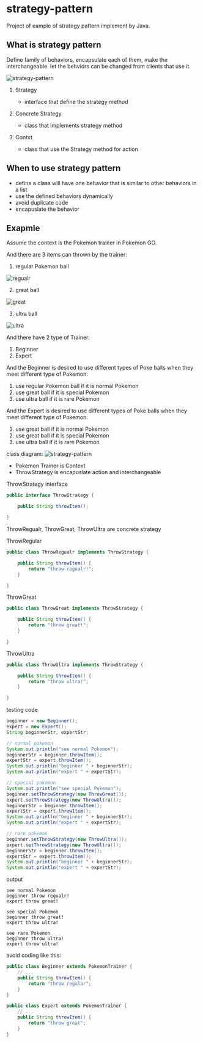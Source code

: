 # strategy-pattern
Project of eample of strategy pattern implement by Java.

## What is strategy pattern
Define family of behaviors, encapsulate each of them, make the interchangeable. let the behviors can be changed from clients that use it.

![strategy-pattern](https://github.com/kan01234/design-patterns/blob/master/strategy-pattern/strategy-pattern.png)

1. Strategy
    - interface that define the strategy method

2. Concrete Strategy
    - class that implements strategy method

3. Contxt
    - class that use the Strategy method for action

## When to use strategy pattern
- define a class will have one behavior that is similar to other behaviors in a list
- use the defined behaviors dynamically
- avoid duplicate code
- encapuslate the behavior 

## Exapmle
Assume the context is the Pokemon trainer in Pokemon GO.

And there are 3 items can thrown by the trainer:
1. regular Pokemon ball

![regualr](https://github.com/kan01234/design-patterns/blob/master/strategy-pattern/img/regular.png)

2. great ball

![great](https://github.com/kan01234/design-patterns/blob/master/strategy-pattern/img/great.png)

3. ultra ball

![ultra](https://github.com/kan01234/design-patterns/blob/master/strategy-pattern/img/ultra.png)

And there have 2 type of Trainer:
1. Beginner
2. Expert

And the Beginner is desired to use different types of Poke balls when they meet different type of Pokemon:
1. use regular Pokemon ball if it is normal Pokemon
2. use great ball if it is special Pokemon
3. use ultra ball if it is rare Pokemon

And the Expert is desired to use different types of Poke balls when they meet different type of Pokemon:
1. use great ball if it is normal Pokemon
2. use great ball if it is special Pokemon
3. use ultra ball if it is rare Pokemon

class diagram:
![strategy-pattern](https://github.com/kan01234/design-patterns/blob/master/strategy-pattern/%20strategy-pattern.png)
- Pokemon Trainer is Context
- ThrowStrategy is encapuslate action and interchangeable

ThrowStrategy interface
```java
public interface ThrowStrategy {

    public String throwItem();

}
```

ThrowRegualr, ThrowGreat, ThrowUltra are concrete strategy

ThrowRegular
```java
public class ThrowRegualr implements ThrowStrategy {

    public String throwItem() {
        return "throw regualr!";
    }

}
```

ThrowGreat
```java
public class ThrowGreat implements ThrowStrategy {

    public String throwItem() {
        return "throw great!";
    }

}
```

ThrowUltra
```java
public class ThrowUltra implements ThrowStrategy {

    public String throwItem() {
        return "throw ultra!";
    }

}
```

testing code
```java
beginner = new Beginner();
expert = new Expert();
String beginnerStr, expertStr;

// normal pokemon
System.out.println("see normal Pokemon");
beginnerStr = beginner.throwItem();
expertStr = expert.throwItem();
System.out.println("beginner " + beginnerStr);
System.out.println("expert " + expertStr);

// special pokemon
System.out.println("see special Pokemon");
beginner.setThrowStrategy(new ThrowGreat());
expert.setThrowStrategy(new ThrowUltra());
beginnerStr = beginner.throwItem();
expertStr = expert.throwItem();
System.out.println("beginner " + beginnerStr);
System.out.println("expert " + expertStr);

// rare pokemon
beginner.setThrowStrategy(new ThrowUltra());
expert.setThrowStrategy(new ThrowUltra());
beginnerStr = beginner.throwItem();
expertStr = expert.throwItem();
System.out.println("beginner " + beginnerStr);
System.out.println("expert " + expertStr);
```

output
```
see normal Pokemon
beginner throw regualr!
expert throw great!

see special Pokemon
beginner throw great!
expert throw ultra!

see rare Pokemon
beginner throw ultra!
expert throw ultra!
```

avoid coding like this:
```java
public class Beginner extends PokemonTrainer {
    // ...
    public String throwItem() {
        return "throw regular";
    }
}
```
```java
public class Expert extends PokemonTrainer {
    // ...
    public String throwItem() {
        return "throw great";
    }
}
```
